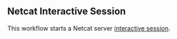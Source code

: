 ## Netcat Interactive Session
This workflow starts a Netcat server [interactive session](https://github.com/parallelworks/interactive_session/blob/main/README.md).

